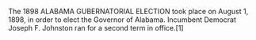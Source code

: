 The 1898 ALABAMA GUBERNATORIAL ELECTION took place on August 1, 1898, in order to elect the Governor of Alabama. Incumbent Democrat Joseph F. Johnston ran for a second term in office.[1]
